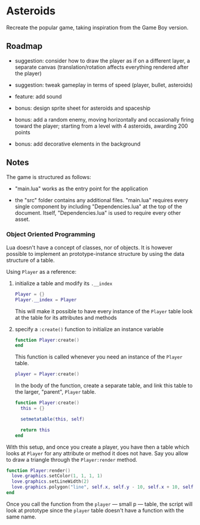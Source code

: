 # Asteroids

Recreate the popular game, taking inspiration from the Game Boy version.

## Roadmap

- suggestion: consider how to draw the player as if on a different layer, a separate canvas (translation/rotation affects everything rendered after the player)

- suggestion: tweak gameplay in terms of speed (player, bullet, asteroids)

- feature: add sound

- bonus: design sprite sheet for asteroids and spaceship

- bonus: add a random enemy, moving horizontally and occasionally firing toward the player; starting from a level with 4 asteroids, awarding 200 points

- bonus: add decorative elements in the background

## Notes

The game is structured as follows:

- "main.lua" works as the entry point for the application

- the "src" folder contains any additional files. "main.lua" requires every single component by including "Dependencies.lua" at the top of the document. Itself, "Dependencies.lua" is used to require every other asset.

### Object Oriented Programming

Lua doesn't have a concept of classes, nor of objects. It is however possible to implement an prototype-instance structure by using the data structure of a table.

Using `Player` as a reference:

1. initialize a table and modify its `.__index`

   ```lua
   Player = {}
   Player.__index = Player
   ```

   This will make it possible to have every instance of the `Player` table look at the table for its attributes and methods

2. specify a `:create()` function to initialize an instance variable

   ```lua
   function Player:create()
   end
   ```

   This function is called whenever you need an instance of the `Player` table.

   ```lua
   player = Player:create()
   ```

   In the body of the function, create a separate table, and link this table to the larger, "parent", `Player` table.

   ```lua
   function Player:create()
     this = {}

     setmetatable(this, self)

     return this
   end
   ```

With this setup, and once you create a player, you have then a table which looks at `Player` for any attribute or method it does not have. Say you allow to draw a triangle through the `Player:render` method.

```lua
function Player:render()
  love.graphics.setColor(1, 1, 1, 1)
  love.graphics.setLineWidth(2)
  love.graphics.polygon("line", self.x, self.y - 10, self.x + 10, self.y + 10, self.x - 10, self.y + 10)
end
```

Once you call the function from the `player` — small p — table, the script will look at prototype since the `player` table doesn't have a function with the same name.
